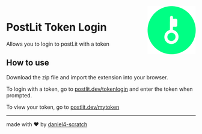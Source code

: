 <img src="icons/icon128.png" align="right">

# PostLit Token Login
Allows you to login to postLit with a token

## How to use
Download the zip file and import the extension into your browser.

 To login with a token, go to <a href="https://postlit.dev/tokenlogin" target="_blank">postlit.dev/tokenlogin</a> and enter the token when prompted.
 
To view your token, go to <a href="https://postlit.dev/mytoken" target="_blank">postlit.dev/mytoken</a>


-------
made with ❤️ by [daniel4-scratch](https://github.com/danie4-scratch)
